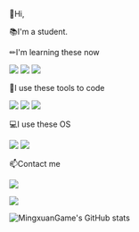 
👏Hi,

📚I'm a student.

✏I'm learning these now

![](https://img.shields.io/badge/-Python-blue?style=flat-square&logo=Python&logoColor=fff)
![](https://img.shields.io/badge/-Go-007d9c?style=flat-square&logo=Go&logoColor=fff)
![](https://img.shields.io/badge/-Linux-black?style=flat-square&logo=Linux&logoColor=fff)

🔨I use these tools to code

![](https://img.shields.io/badge/-VSCode-blue?style=flat-square&logo=visualstudiocode&logoColor=fff)
![](https://img.shields.io/badge/-Pycharm-green?style=flat-square&logo=pycharm&logoColor=fff)
![](https://img.shields.io/badge/-Goland-blue?style=flat-square&logo=goland&logoColor=fff)

💻I use these OS

![](https://img.shields.io/badge/-Ubuntu-orange?style=flat-square&logo=Ubuntu&logoColor=fff)
![](https://img.shields.io/badge/-Windows-blue?style=flat-square&logo=Windows&logoColor=fff)

📫Contact me

[![](https://img.shields.io/badge/Email-MingxuanGame@outlook.com-1?style=social&logoColor=fff)](mailto:MingxuanGame@outlook.com)

[![](https://img.shields.io/badge/QQ-1060148379-1?style=social&logoColor=fff)](tencent://AddContact/?fromId=45&fromSubId=1&subcmd=all&uin=1060148379&website=www.oicqzone.com)

![MingxuanGame's GitHub stats](https://github-readme-stats.vercel.app/api?username=MingxuanGame)
